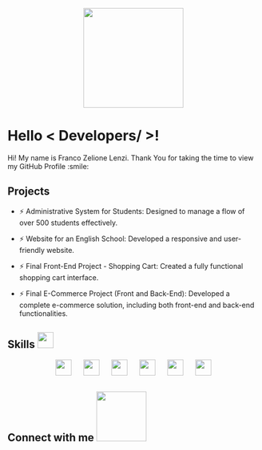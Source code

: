 <p align="center">
    <img width="200" src="https://github.com/user-attachments/assets/97b8f1ac-4a92-4361-a214-75ac0b535481">
</p>

<h1> Hello < Developers/ >! </h1>
<p align='center'>
</p>

<div size='20px'> Hi! My name is Franco Zelione Lenzi. Thank You for taking the time to view my GitHub Profile :smile: 
</div>

<h2> Projects </h2>

- ⚡ Administrative System for Students: Designed to manage a flow of over 500 students effectively.
  
- ⚡ Website for an English School: Developed a responsive and user-friendly website.
  
- ⚡ Final Front-End Project - Shopping Cart: Created a fully functional shopping cart interface.
  
- ⚡ Final E-Commerce Project (Front and Back-End): Developed a complete e-commerce solution, including both front-end and back-end functionalities.

<h2>Skills <img src="https://media2.giphy.com/media/QssGEmpkyEOhBCb7e1/giphy.gif?cid=ecf05e47a0n3gi1bfqntqmob8g9aid1oyj2wr3ds3mg700bl&rid=giphy.gif" width="32px"></h2>

<div style="text-align: center;">
    <a href="https://github.com/Aditya664?tab=repositories&q=&type=&language=reactjs&sort=" style="display: inline-block; margin: 0 10px;">
        <img width="32px" src="https://raw.githubusercontent.com/rahulbanerjee26/githubAboutMeGenerator/main/icons/reactjs.svg">
    </a>
    <a href="https://github.com/Aditya664?tab=repositories&q=&type=&language=javascript&sort=" style="display: inline-block; margin: 0 10px;">
        <img width="32px" src="https://raw.githubusercontent.com/rahulbanerjee26/githubAboutMeGenerator/main/icons/javascript.svg">
    </a>
    <a href="https://github.com/Aditya664?tab=repositories&q=&type=&language=cpp&sort=" style="display: inline-block; margin: 0 10px;">
        <img width="32px" src="https://raw.githubusercontent.com/rahulbanerjee26/githubAboutMeGenerator/main/icons/cpp.svg">
    </a>
    <a href="https://github.com/Aditya664?tab=repositories&q=&type=&language=sqlite&sort=" style="display: inline-block; margin: 0 10px;">
        <img width="32px" src="https://raw.githubusercontent.com/rahulbanerjee26/githubAboutMeGenerator/main/icons/sqlite.svg">
    </a>
    <a href="https://github.com/Aditya664?tab=repositories&q=&type=&language=css&sort=" style="display: inline-block; margin: 0 10px;">
        <img width="32px" src="https://raw.githubusercontent.com/rahulbanerjee26/githubAboutMeGenerator/main/icons/css.svg">
    </a>
    <a href="https://github.com/Aditya664?tab=repositories&q=&type=&language=html&sort=" style="display: inline-block; margin: 0 10px;">
        <img width="32px" src="https://raw.githubusercontent.com/rahulbanerjee26/githubAboutMeGenerator/main/icons/html.svg">
    </a>
</div>


<h2> Connect with me <img src='https://raw.githubusercontent.com/ShahriarShafin/ShahriarShafin/main/Assets/handshake.gif' width="100px"> </h2>
